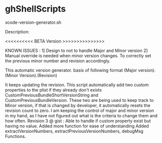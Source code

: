 ghShellScripts
==============

xcode-version-generator.sh

Description:

<<<<<<<<<< BETA Version >>>>>>>>>>>>>>> 

KNOWN ISSUES : 
1] Design to not to handle Major and Minor version
2] Manual override is needed when minor version changes. To correctly set the previous minor number and revision 
accordingly.

This automatic version generator. basis of following format 
(Major version).(Minor Version).(Revision) 

It keeps updating the revision. 
This script automatically add two custom properties to the plist if they already don't 
exists CustomPreviousBundleShortVersionString and CustomPreviousBundleVersion. These two 
are being used to keep track to Minor version, if that is changed by developer, it 
automatically resets the revision count to zero. I am keeping the control of major and 
minor version in my hand, as I have not figured out what is the criteria to change them 
and how often. 
Revision 3 @ gist : Able to handle if custom property exist but having no value. 
Added more function for ease of understanding 
Added extractVersionNumbers, 
extractPreviousVersionNumbers, debugMsg Functions.
